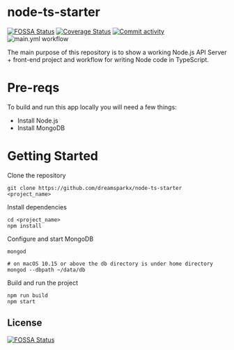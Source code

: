 # node-ts-starter

[![FOSSA Status](https://app.fossa.com/api/projects/git%2Bgithub.com%2Fdreamsparkx%2Fnode-ts-starter.svg?type=shield)](https://app.fossa.com/projects/git%2Bgithub.com%2Fdreamsparkx%2Fnode-ts-starter?ref=badge_shield)
[![Coverage Status](https://coveralls.io/repos/github/dreamsparkx/node-ts-starter/badge.svg?branch=master)](https://coveralls.io/github/dreamsparkx/node-ts-starter?branch=master)
[![Commit activity](https://img.shields.io/github/commit-activity/y/gbharti/node-ts-starter?style=flat-square)](https://github.com/gbharti/node-ts-starter/commits/)
![main.yml workflow](https://github.com/dreamsparkx/node-ts-starter/actions/workflows/main.yml/badge.svg)

The main purpose of this repository is to show a working Node.js API Server + front-end project and workflow for writing Node code in TypeScript.

# Pre-reqs

To build and run this app locally you will need a few things:

- Install Node.js
- Install MongoDB

# Getting Started

Clone the repository

```
git clone https://github.com/dreamsparkx/node-ts-starter <project_name>
```

Install dependencies

```
cd <project_name>
npm install
```

Configure and start MongoDB

```
mongod

# on macOS 10.15 or above the db directory is under home directory
mongod --dbpath ~/data/db
```

Build and run the project

```
npm run build
npm start
```

## License

[![FOSSA Status](https://app.fossa.com/api/projects/git%2Bgithub.com%2Fdreamsparkx%2Fnode-ts-starter.svg?type=large)](https://app.fossa.com/projects/git%2Bgithub.com%2Fdreamsparkx%2Fnode-ts-starter?ref=badge_large)
